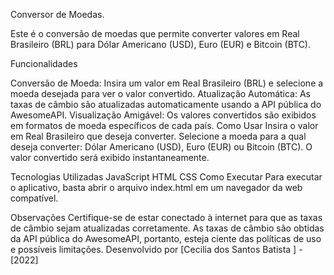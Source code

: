 Conversor de Moedas.

Este é o conversão de moedas que permite converter valores em Real Brasileiro (BRL) para Dólar Americano (USD), Euro (EUR) e Bitcoin (BTC).

Funcionalidades

Conversão de Moeda: Insira um valor em Real Brasileiro (BRL) e selecione a moeda desejada para ver o valor convertido.
Atualização Automática: As taxas de câmbio são atualizadas automaticamente usando a API pública do AwesomeAPI.
Visualização Amigável: Os valores convertidos são exibidos em formatos de moeda específicos de cada país.
Como Usar
Insira o valor em Real Brasileiro que deseja converter.
Selecione a moeda para a qual deseja converter: Dólar Americano (USD), Euro (EUR) ou Bitcoin (BTC).
O valor convertido será exibido instantaneamente.

Tecnologias Utilizadas
JavaScript
HTML
CSS
Como Executar
Para executar o aplicativo, basta abrir o arquivo index.html em um navegador da web compatível.

Observações
Certifique-se de estar conectado à internet para que as taxas de câmbio sejam atualizadas corretamente.
As taxas de câmbio são obtidas da API pública do AwesomeAPI, portanto, esteja ciente das políticas de uso e possíveis limitações.
Desenvolvido por [Cecilia dos Santos Batista ] - [2022]
